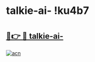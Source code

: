 # talkie-ai- !ku4b7

# <h2><a href="https://pnpwbg.esa.edu.pl?title=talkie-ai-&ref=ku4b7">🔗👉 🔴 talkie-ai-</a></h2>

[![acn](https://github.com/user-attachments/assets/0f9c940e-d8b0-45ae-aac7-cd30a18b3e1c)](https://pnpwbg.esa.edu.pl?title=talkie-ai-&ref=ku4b7)

